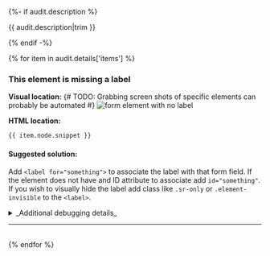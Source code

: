 {%- if audit.description %}

{{ audit.description|trim }}

{% endif -%}

{% for item in audit.details['items'] %}

### This element is missing a label

__Visual location:__
{# TODO: Grabbing screen shots of specific elements can probably be automated #}
![ form element with no label](https://via.placeholder.com/150x50)

__HTML location:__

```html
{{ item.node.snippet }}
```

#### Suggested solution:
Add `<label for="something">` to associate the label with that form field. If the element does not have and ID attribute to associate add `id="something"`.
If you wish to visually hide the label add class like `.sr-only` or `.element-invisible` to the `<label>`.

<details>
<summary>_Additional debugging details_</summary>
Selector:<br>
<code>{{ item.node.path }}</code>

Path:<br>
<code>{{ item.node.selector }}</code>

More detailed explanation:<br>
{{ item.node.explanation|escape|replace('  ', '<br>') }}
</details>

<hr>

<br>
{% endfor %}
